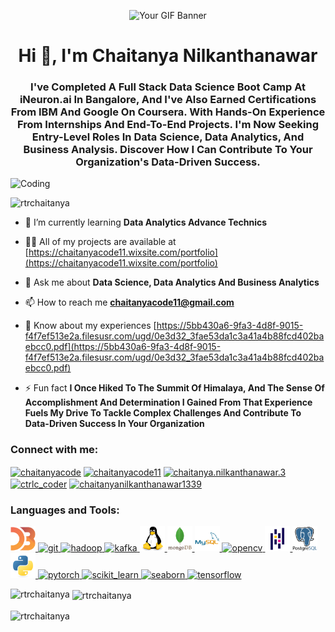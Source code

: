 <p align="center">
  <img src="https://miro.medium.com/v2/resize:fit:1400/0*FJGoqjMyPgKKjcBV.gif" alt="Your GIF Banner" style="object-fit: cover; height: -300px;">
</p>

<h1 align="center">Hi 👋, I'm Chaitanya Nilkanthanawar</h1>
<h3 align="center">I've Completed A Full Stack Data Science Boot Camp At iNeuron.ai In Bangalore, And I've Also Earned Certifications From IBM And Google On Coursera. With Hands-On Experience From Internships And End-To-End Projects. I'm Now Seeking Entry-Level Roles In Data Science, Data Analytics, And Business Analysis. Discover How I Can Contribute To Your Organization's Data-Driven Success.</h3>
<div style="overflow: hidden; width: 200px; height: auto;">
  <img align="right" alt="Coding" width="400" src="https://media1.giphy.com/media/3oKIPEqDGUULpEU0aQ/giphy.gif" style="margin-left: -50px;">
</div>

<p align="left"> <img src="https://komarev.com/ghpvc/?username=rtrchaitanya&label=Profile%20views&color=0e75b6&style=flat" alt="rtrchaitanya" /> </p>

- 🌱 I’m currently learning **Data Analytics Advance Technics**

- 👨‍💻 All of my projects are available at [https://chaitanyacode11.wixsite.com/portfolio](https://chaitanyacode11.wixsite.com/portfolio)

- 💬 Ask me about **Data Science, Data Analytics And Business Analytics**

- 📫 How to reach me **chaitanyacode11@gmail.com**

- 📄 Know about my experiences [https://5bb430a6-9fa3-4d8f-9015-f4f7ef513e2a.filesusr.com/ugd/0e3d32_3fae53da1c3a41a4b88fcd402baebcc0.pdf](https://5bb430a6-9fa3-4d8f-9015-f4f7ef513e2a.filesusr.com/ugd/0e3d32_3fae53da1c3a41a4b88fcd402baebcc0.pdf)

- ⚡ Fun fact **I Once Hiked To The Summit Of Himalaya, And The Sense Of Accomplishment And Determination I Gained From That Experience Fuels My Drive To Tackle Complex Challenges And Contribute To Data-Driven Success In Your Organization**

<h3 align="left">Connect with me:</h3>
<p align="left">
<a href="https://linkedin.com/in/chaitanyacode" target="blank"><img align="center" src="https://raw.githubusercontent.com/rahuldkjain/github-profile-readme-generator/master/src/images/icons/Social/linked-in-alt.svg" alt="chaitanyacode" height="30" width="40" /></a>
<a href="https://kaggle.com/chaitanyacode11" target="blank"><img align="center" src="https://raw.githubusercontent.com/rahuldkjain/github-profile-readme-generator/master/src/images/icons/Social/kaggle.svg" alt="chaitanyacode11" height="30" width="40" /></a>
<a href="https://fb.com/chaitanya.nilkanthanawar.3" target="blank"><img align="center" src="https://raw.githubusercontent.com/rahuldkjain/github-profile-readme-generator/master/src/images/icons/Social/facebook.svg" alt="chaitanya.nilkanthanawar.3" height="30" width="40" /></a>
<a href="https://instagram.com/ctrlc_coder" target="blank"><img align="center" src="https://raw.githubusercontent.com/rahuldkjain/github-profile-readme-generator/master/src/images/icons/Social/instagram.svg" alt="ctrlc_coder" height="30" width="40" /></a>
<a href="https://www.youtube.com/c/chaitanyanilkanthanawar1339" target="blank"><img align="center" src="https://raw.githubusercontent.com/rahuldkjain/github-profile-readme-generator/master/src/images/icons/Social/youtube.svg" alt="chaitanyanilkanthanawar1339" height="30" width="40" /></a>
</p>

<h3 align="left">Languages and Tools:</h3>
<p align="left"> <a href="https://d3js.org/" target="_blank" rel="noreferrer"> <img src="https://raw.githubusercontent.com/devicons/devicon/master/icons/d3js/d3js-original.svg" alt="d3js" width="40" height="40"/> </a> <a href="https://git-scm.com/" target="_blank" rel="noreferrer"> <img src="https://www.vectorlogo.zone/logos/git-scm/git-scm-icon.svg" alt="git" width="40" height="40"/> </a> <a href="https://hadoop.apache.org/" target="_blank" rel="noreferrer"> <img src="https://www.vectorlogo.zone/logos/apache_hadoop/apache_hadoop-icon.svg" alt="hadoop" width="40" height="40"/> </a> <a href="https://kafka.apache.org/" target="_blank" rel="noreferrer"> <img src="https://www.vectorlogo.zone/logos/apache_kafka/apache_kafka-icon.svg" alt="kafka" width="40" height="40"/> </a> <a href="https://www.linux.org/" target="_blank" rel="noreferrer"> <img src="https://raw.githubusercontent.com/devicons/devicon/master/icons/linux/linux-original.svg" alt="linux" width="40" height="40"/> </a> <a href="https://www.mongodb.com/" target="_blank" rel="noreferrer"> <img src="https://raw.githubusercontent.com/devicons/devicon/master/icons/mongodb/mongodb-original-wordmark.svg" alt="mongodb" width="40" height="40"/> </a> <a href="https://www.mysql.com/" target="_blank" rel="noreferrer"> <img src="https://raw.githubusercontent.com/devicons/devicon/master/icons/mysql/mysql-original-wordmark.svg" alt="mysql" width="40" height="40"/> </a> <a href="https://opencv.org/" target="_blank" rel="noreferrer"> <img src="https://www.vectorlogo.zone/logos/opencv/opencv-icon.svg" alt="opencv" width="40" height="40"/> </a> <a href="https://pandas.pydata.org/" target="_blank" rel="noreferrer"> <img src="https://raw.githubusercontent.com/devicons/devicon/2ae2a900d2f041da66e950e4d48052658d850630/icons/pandas/pandas-original.svg" alt="pandas" width="40" height="40"/> </a> <a href="https://www.postgresql.org" target="_blank" rel="noreferrer"> <img src="https://raw.githubusercontent.com/devicons/devicon/master/icons/postgresql/postgresql-original-wordmark.svg" alt="postgresql" width="40" height="40"/> </a> <a href="https://www.python.org" target="_blank" rel="noreferrer"> <img src="https://raw.githubusercontent.com/devicons/devicon/master/icons/python/python-original.svg" alt="python" width="40" height="40"/> </a> <a href="https://pytorch.org/" target="_blank" rel="noreferrer"> <img src="https://www.vectorlogo.zone/logos/pytorch/pytorch-icon.svg" alt="pytorch" width="40" height="40"/> </a> <a href="https://scikit-learn.org/" target="_blank" rel="noreferrer"> <img src="https://upload.wikimedia.org/wikipedia/commons/0/05/Scikit_learn_logo_small.svg" alt="scikit_learn" width="40" height="40"/> </a> <a href="https://seaborn.pydata.org/" target="_blank" rel="noreferrer"> <img src="https://seaborn.pydata.org/_images/logo-mark-lightbg.svg" alt="seaborn" width="40" height="40"/> </a> <a href="https://www.tensorflow.org" target="_blank" rel="noreferrer"> <img src="https://www.vectorlogo.zone/logos/tensorflow/tensorflow-icon.svg" alt="tensorflow" width="40" height="40"/> </a> </p>

<p><img align="left" src="https://github-readme-stats.vercel.app/api/top-langs?username=rtrchaitanya&show_icons=true&locale=en&layout=compact" alt="rtrchaitanya" /></p>

<p>&nbsp;<img align="center" src="https://github-readme-stats.vercel.app/api?username=rtrchaitanya&show_icons=true&locale=en" alt="rtrchaitanya" /></p>

<p><img align="center" src="https://github-readme-streak-stats.herokuapp.com/?user=rtrchaitanya&" alt="rtrchaitanya" /></p>
